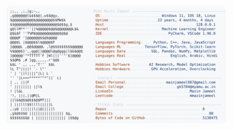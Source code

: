 <picture>
  <source srcset="https://raw.githubusercontent.com/mmazinjameel/mmazinjameel/main/dark_mode.svg?v=1741529257" media="(prefers-color-scheme: dark)">
  <img src="https://raw.githubusercontent.com/mmazinjameel/mmazinjameel/main/light_mode.svg?v=1741529257">
</picture>
